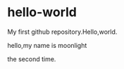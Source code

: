 # hello-world
My first github repository.Hello,world.

hello,my name is moonlight

the second time.

